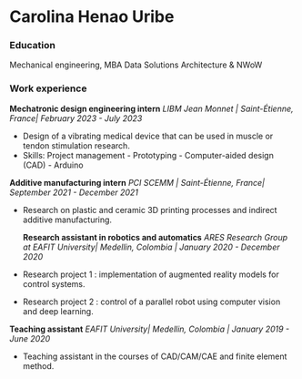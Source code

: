 # Carolina Henao Uribe

### Education
Mechanical engineering, MBA Data Solutions Architecture & NWoW

### Work experience
**Mechatronic design engineering intern**
*LIBM Jean Monnet | Saint-Étienne, France| February 2023 - July 2023*
- Design of a vibrating medical device that can be used in muscle or tendon stimulation research.
- Skills: Project management - Prototyping - Computer-aided design (CAD) - Arduino

**Additive manufacturing intern**
*PCI SCEMM | Saint-Étienne, France| September 2021 - December 2021*
- Research on plastic and ceramic 3D printing processes and indirect additive manufacturing.

  **Research assistant in robotics and automatics**
*ARES Research Group at EAFIT University| Medellin, Colombia | January 2020 - December 2020*
- Research project 1 : implementation of augmented reality models for control systems.
- Research project 2 : control of a parallel robot using computer vision and deep learning.

**Teaching assistant**
*EAFIT University| Medellin, Colombia | January 2019 - June 2020*
- Teaching assistant in the courses of CAD/CAM/CAE and finite element method.


